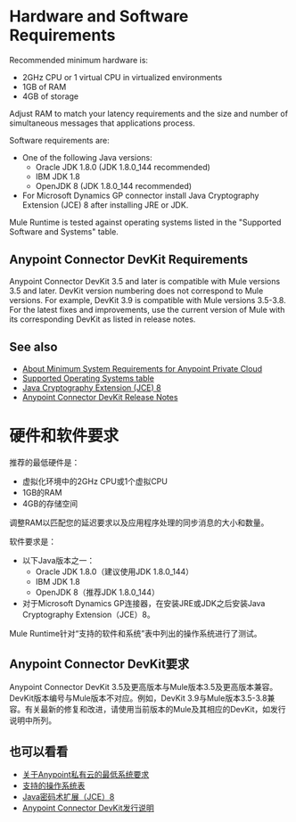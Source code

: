 # Hardware and Software Requirements

Recommended minimum hardware is:

- 2GHz CPU or 1 virtual CPU in virtualized environments
- 1GB of RAM
- 4GB of storage

Adjust RAM to match your latency requirements and the size and number of simultaneous messages that applications process.

Software requirements are:

- One of the following Java versions:
  - Oracle JDK 1.8.0 (JDK 1.8.0_144 recommended)
  - IBM JDK 1.8
  - OpenJDK 8 (JDK 1.8.0_144 recommended)
- For Microsoft Dynamics GP connector install Java Cryptography Extension (JCE) 8 after installing JRE or JDK.

Mule Runtime is tested against operating systems listed in the "Supported Software and Systems" table.

## Anypoint Connector DevKit Requirements

Anypoint Connector DevKit 3.5 and later is compatible with Mule versions 3.5 and later. DevKit version numbering does not correspond to Mule versions. For example, DevKit 3.9 is compatible with Mule versions 3.5-3.8. For the latest fixes and improvements, use the current version of Mule with its corresponding DevKit as listed in release notes.

## See also

- [About Minimum System Requirements for Anypoint Private Cloud](https://docs.mulesoft.com/private-cloud/1.5/system-requirements)
- [Supported Operating Systems table](https://docs.mulesoft.com/mule-runtime/3.9/supported-sw-and-systems#supported-operating-systems)
- [Java Cryptography Extension (JCE) 8](http://www.oracle.com/technetwork/java/javase/downloads/jce8-download-2133166.html)
- [Anypoint Connector DevKit Release Notes](https://docs.mulesoft.com/release-notes/connector-devkit/anypoint-connector-devkit-release-notes)



# 硬件和软件要求

推荐的最低硬件是：

- 虚拟化环境中的2GHz CPU或1个虚拟CPU
- 1GB的RAM
- 4GB的存储空间

调整RAM以匹配您的延迟要求以及应用程序处理的同步消息的大小和数量。

软件要求是：

- 以下Java版本之一：
  - Oracle JDK 1.8.0（建议使用JDK 1.8.0_144）
  - IBM JDK 1.8
  - OpenJDK 8（推荐JDK 1.8.0_144）
- 对于Microsoft Dynamics GP连接器，在安装JRE或JDK之后安装Java Cryptography Extension（JCE）8。

Mule Runtime针对“支持的软件和系统”表中列出的操作系统进行了测试。

## Anypoint Connector DevKit要求

Anypoint Connector DevKit 3.5及更高版本与Mule版本3.5及更高版本兼容。DevKit版本编号与Mule版本不对应。例如，DevKit 3.9与Mule版本3.5-3.8兼容。有关最新的修复和改进，请使用当前版本的Mule及其相应的DevKit，如发行说明中所列。

## 也可以看看

- [关于Anypoint私有云的最低系统要求](https://docs.mulesoft.com/private-cloud/1.5/system-requirements)
- [支持的操作系统表](https://docs.mulesoft.com/mule-runtime/3.9/supported-sw-and-systems#supported-operating-systems)
- [Java密码术扩展（JCE）8](http://www.oracle.com/technetwork/java/javase/downloads/jce8-download-2133166.html)
- [Anypoint Connector DevKit发行说明](https://docs.mulesoft.com/release-notes/connector-devkit/anypoint-connector-devkit-release-notes)